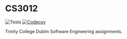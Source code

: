# CS3012
![Tests](https://github.com/devplayer0/cs3012/workflows/Tests/badge.svg)
[![Codecov](https://codecov.io/gh/devplayer0/cs3012/branch/master/graph/badge.svg)](https://codecov.io/gh/devplayer0/cs3012)

Trinity College Dublin Software Engineering assignments.
